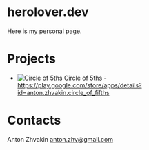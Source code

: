 # herolover.dev
Here is my personal page.

# Projects
* ![Circle of 5ths](https://lh3.googleusercontent.com/m29KB_QKxaTYE327x8NRlDhnoYGYLBvvLT_19YEfifTOt6kBFxmZs1bqXQ1sZExnGdU=s180) Circle of 5ths - https://play.google.com/store/apps/details?id=anton.zhvakin.circle_of_fifths

# Contacts
Anton Zhvakin
anton.zhv@gmail.com
